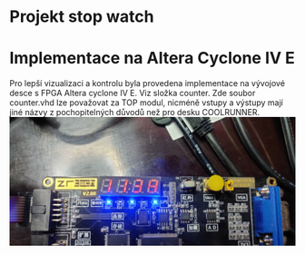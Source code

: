 # Projekt stop watch





# Implementace na Altera Cyclone IV E
Pro lepší vizualizaci a kontrolu byla provedena implementace na vývojové desce s FPGA Altera cyclone IV E. Viz složka counter. Zde soubor counter.vhd lze považovat za TOP modul, nicméně vstupy a výstupy mají jiné názvy z pochopitelných důvodů než pro desku COOLRUNNER. 
![Ukazka](IMG_20200319_182916.jpg)

